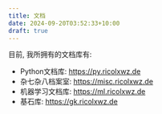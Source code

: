 ```yaml
---
title: 文档
date: 2024-09-20T03:52:33+10:00
draft: true
---
```


目前, 我所拥有的文档库有:

- Python文档库: https://py.ricolxwz.de
- 杂七杂八档案室: https://misc.ricolxwz.de
- 机器学习文档库: https://ml.ricolxwz.de
- 基石库: https://gk.ricolxwz.de